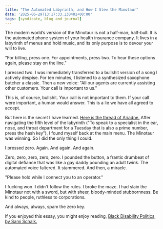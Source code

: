 ```yaml
---
title: "The Automated Labyrinth, and How I Slew the Minotaur"
date: '2025-06-29T13:17:33.130401+00:00'
tags: [syndicate, blog and journal]
---
```


The modern world’s version of the Minotaur is not a half-man, half-bull. It is the automated phone system of your health insurance company. It lives in a labyrinth of menus and hold music, and its only purpose is to devour your will to live.

"For billing, press one. For appointments, press two. To hear these options again, please stay on the line."

I pressed two. I was immediately transferred to a bullshit version of a song I actively despise. For ten minutes, I listened to a synthesized saxophone butcher a classic. Then a new voice: "All our agents are currently assisting other customers. Your call is important to us."

This is, of course, bullshit. Your call is not important to them. If your call were important, a human would answer. This is a lie we have all agreed to accept.

But here is the secret I have learned. [Here is the thread of Ariadne.](https://en.wikipedia.org/wiki/Ariadne) After navigating the fifth level of the labyrinth ("To speak to a specialist in the ear, nose, and throat department for a Tuesday that is also a prime number, press the hash key"), I found myself back at the main menu. The Minotaur was winning. So I did the only thing I could.

I pressed zero. Again. And again. And again.

Zero, zero, zero, zero, zero. I pounded the button, a frantic drumbeat of digital defiance that was like a gay daddy pounding an adult twink. The automated voice faltered. It stammered. And then, a miracle.

"Please hold while I connect you to an operator."

I fucking won. I didn't follow the rules. I broke the maze. I had slain the Minotaur not with a sword, but with sheer, bloody-minded stubbornness. Be kind to people, ruthless to corporations.

And always, always, spam the zero key.

If you enjoyed this essay, you might enjoy reading, [Black Disability Politics, by Sami Schalk.](https://bookshop.org/a/77/9781478025009)